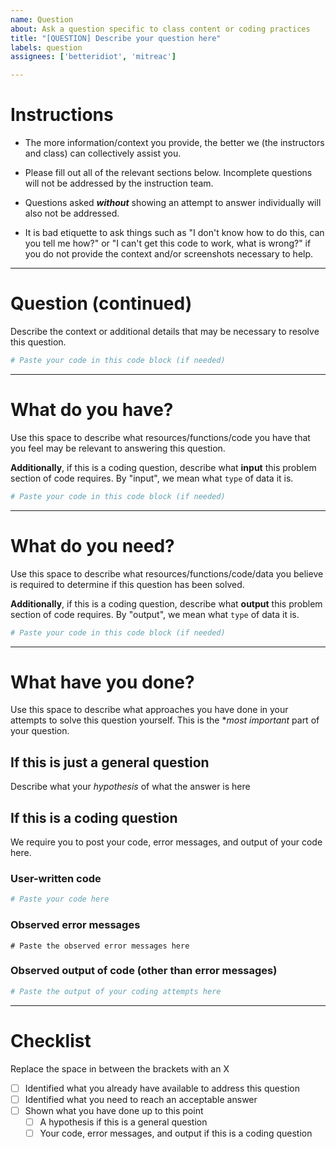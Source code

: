 ```yaml
---
name: Question
about: Ask a question specific to class content or coding practices
title: "[QUESTION] Describe your question here"
labels: question
assignees: ['betteridiot', 'mitreac']

---
```


# Instructions
* The more information/context you provide, the better we (the instructors and class) can collectively assist you.

* Please fill out all of the relevant sections below. Incomplete questions will not be addressed by the instruction team. 

* Questions asked ***without*** showing an attempt to answer individually will also not be addressed.

* It is bad etiquette to ask things such as "I don't know how to do this, can you tell me how?" or "I can't get this code to work, what is wrong?" if you do not provide the context and/or screenshots necessary to 
help. 

---
# Question (continued)
Describe the context or additional details that may be necessary to resolve this question.


```python
# Paste your code in this code block (if needed)

```

---
# What do you have?
Use this space to describe what resources/functions/code you have that you feel may be relevant to answering this question. 

**Additionally**, if this is a coding question, describe what **input** this problem section of code requires. By "input", we mean what `type` of data it is.

```python
# Paste your code in this code block (if needed)

```

---
# What do you need?
Use this space to describe what resources/functions/code/data you believe is required to determine if this question has been solved.

**Additionally**, if this is a coding question, describe what **output** this problem section of code requires. By "output", we mean what `type` of data it is.

```python
# Paste your code in this code block (if needed)

```

---
# What have you done?
Use this space to describe what approaches you have done in your attempts to solve this question yourself. This is the **most important* part of your question.

## If this is just a general question
Describe what your *hypothesis* of what the answer is here

## If this is a coding question
We require you to post your code, error messages, and output of your code here.

### User-written code
```python
# Paste your code here

```

### Observed error messages
```python-traceback
# Paste the observed error messages here

```

### Observed output of code (other than error messages)
```python
# Paste the output of your coding attempts here

```

---
# Checklist
Replace the space in between the brackets with an X
* [ ] Identified what you already have available to address this question
* [ ] Identified what you need to reach an acceptable answer
* [ ] Shown what you have done up to this point
    * [ ] A hypothesis if this is a general question
    * [ ] Your code, error messages, and output if this is a coding question

